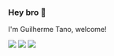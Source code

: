 ### Hey bro 👋
I'm Guilherme Tano, welcome!
<div> 
  <a href="https://instagram.com/guilhermetano" target="_blank"><img src="https://img.shields.io/badge/-Instagram-%23E4405F?style=for-the-badge&logo=instagram&logoColor=white" target="_blank"></a>
  <a href = "mailto:prtanno@gmail.com"><img src="https://img.shields.io/badge/-Gmail-%23333?style=for-the-badge&logo=gmail&logoColor=white" target="_blank"></a>
  <a href="https://www.linkedin.com/in/guilherme-tano" target="_blank"><img src="https://img.shields.io/badge/-LinkedIn-%230077B5?style=for-the-badge&logo=linkedin&logoColor=white" target="_blank"></a>
</div>
<!---
GuilhermeTano/GuilhermeTano is a ✨ special ✨ repository because its `README.md` (this file) appears on your GitHub profile.
You can click the Preview link to take a look at your changes.
--->
